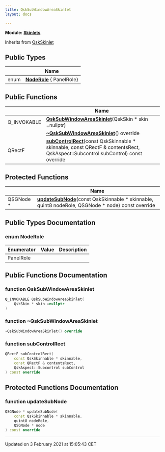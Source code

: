 ```yaml
---
title: QskSubWindowAreaSkinlet
layout: docs

---
```



**Module:** **[Skinlets](/docs/modules/group__Skinlets/)**



Inherits from [QskSkinlet](/docs/classes/classQskSkinlet/)

## Public Types

|                | Name           |
| -------------- | -------------- |
| enum| **[NodeRole](/docs/classes/classQskSubWindowAreaSkinlet/#enum-noderole)** { PanelRole} |

## Public Functions

|                | Name           |
| -------------- | -------------- |
| Q_INVOKABLE | **[QskSubWindowAreaSkinlet](/docs/classes/classQskSubWindowAreaSkinlet/#function-qsksubwindowareaskinlet)**(QskSkin * skin =nullptr) |
| | **[~QskSubWindowAreaSkinlet](/docs/classes/classQskSubWindowAreaSkinlet/#function-~qsksubwindowareaskinlet)**() override |
| QRectF | **[subControlRect](/docs/classes/classQskSubWindowAreaSkinlet/#function-subcontrolrect)**(const QskSkinnable * skinnable, const QRectF & contentsRect, QskAspect::Subcontrol subControl) const override |

## Protected Functions

|                | Name           |
| -------------- | -------------- |
| QSGNode * | **[updateSubNode](/docs/classes/classQskSubWindowAreaSkinlet/#function-updatesubnode)**(const QskSkinnable * skinnable, quint8 nodeRole, QSGNode * node) const override |

## Public Types Documentation

### enum NodeRole

| Enumerator | Value | Description |
| ---------- | ----- | ----------- |
| PanelRole | |   |




## Public Functions Documentation

### function QskSubWindowAreaSkinlet

```cpp
Q_INVOKABLE QskSubWindowAreaSkinlet(
    QskSkin * skin =nullptr
)
```


### function ~QskSubWindowAreaSkinlet

```cpp
~QskSubWindowAreaSkinlet() override
```


### function subControlRect

```cpp
QRectF subControlRect(
    const QskSkinnable * skinnable,
    const QRectF & contentsRect,
    QskAspect::Subcontrol subControl
) const override
```


## Protected Functions Documentation

### function updateSubNode

```cpp
QSGNode * updateSubNode(
    const QskSkinnable * skinnable,
    quint8 nodeRole,
    QSGNode * node
) const override
```


-------------------------------

Updated on  3 February 2021 at 15:05:43 CET